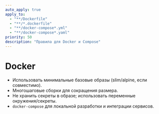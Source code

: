 ```yaml
---
auto_apply: true
apply_to:
  - "**/Dockerfile"
  - "**/*.dockerfile"
  - "**/docker-compose*.yml"
  - "**/docker-compose*.yaml"
priority: 50
description: "Правила для Docker и Compose"
---
```


# Docker

- Использовать минимальные базовые образы (slim/alpine, если совместимо).
- Многошаговые сборки для сокращения размера.
- Не хранить секреты в образе; использовать переменные окружения/секреты.
- `docker-compose` для локальной разработки и интеграции сервисов.
